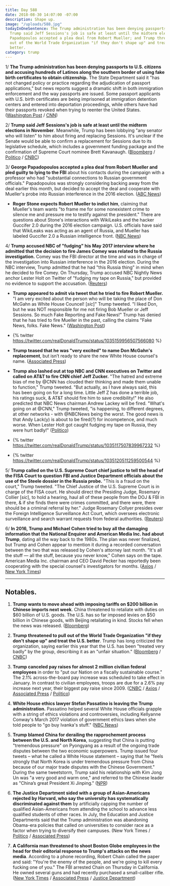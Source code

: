 ```yaml
---
title: Day 588
date: 2018-08-30 14:07:00 -07:00
description: Shape up.
image: "/uploads/588.jpg"
todayInOneSentence: The Trump administration has been denying passports to U.S. citizens;
  Trump said Jeff Sessions's job is safe at least until the midterm elections; George
  Papadopoulos accepted a plea deal from Robert Mueller; and Trump threatened to pull
  out of the World Trade Organization "if they don't shape up" and treat the U.S.
  better.
category: trump
---
```


1/ **The Trump administration has been denying passports to U.S. citizens and accusing hundreds of Latinos along the southern border of using fake birth certificates to obtain citizenship.** The State Department said it "has not changed policy or practice regarding the adjudication of passport applications," but news reports suggest a dramatic shift in both immigration enforcement and the way passports are issued. Some passport applicants with U.S. birth certificates are being imprisoned at immigration detention centers and entered into deportation proceedings, while others have had their passports revoked when trying to reenter the United States. ([Washington Post](https://www.washingtonpost.com/world/the_americas/us-is-denying-passports-to-americans-along-the-border-throwing-their-citizenship-into-question/2018/08/29/1d630e84-a0da-11e8-a3dd-2a1991f075d5_story.html?noredirect=on&utm_term=.2f6df9b47b49) / [CNN](https://www.cnn.com/2018/08/30/politics/us-denying-passports-to-american-citizens/index.html))

2/ **Trump said Jeff Sessions's job is safe at least until the midterm elections in November**. Meanwhile, Trump has been lobbying "any senator who will listen" to him about firing and replacing Sessions. It's unclear if the Senate would be able to confirm a replacement for Sessions due to its legislative schedule, which includes a government funding package and the confirmation of Supreme Court nominee Brett Kavanaugh. ([Bloomberg](https://www.bloomberg.com/news/articles/2018-08-30/trump-says-sessions-is-safe-at-least-until-the-november-election) / [Politico](https://www.politico.com/story/2018/08/29/trump-sessions-firing-senators-white-house-803922) / [CNBC](https://www.cnbc.com/2018/08/30/trump-says-jeff-sessions-is-safe-until-at-least-november-report.html))

3/ **George Papadopoulos accepted a plea deal from Robert Mueller and pled guilty to lying to the FBI** about his contacts during the campaign with a professor who had "substantial connections to Russian government officials." Papadopoulos was strongly considering backing away from the deal earlier this month, but decided to accept the deal and cooperate with Mueller's probe into Russian interference in the 2016 election. ([ABC News](https://abcnews.go.com/Politics/weeks-uncertainty-papadopoulos-decides-accept-plea-deal-mueller/story?id=57483474))

* **Roger Stone expects Robert Mueller to indict him**, claiming that Mueller's team wants "to frame me for some nonexistent crime to silence me and pressure me to testify against the president." There are questions about Stone's interactions with WikiLeaks and the hacker Guccifer 2.0 during the 2016 election campaign. U.S. officials have said that WikiLeaks was acting as an agent of Russia, and Mueller has labeled Guccifer 2.0 a Russian intelligence front. ([NBC News](https://www.nbcnews.com/politics/donald-trump/ex-trump-adviser-roger-stone-says-he-expects-mueller-charge-n905091))

4/ **Trump accused NBC of "fudging" his May 2017 interview where he admitted that the decision to fire James Comey was related to the Russia investigation.** Comey was the FBI director at the time and was in charge of the investigation into Russian interference in the 2016 election. During the NBC interview, Trump admitted that he had "this Russia thing" in mind when he decided to fire Comey. On Thursday, Trump accused NBC Nightly News anchor Lester Holt on Twitter of "fudging my tape on Russia," but provided no evidence to support the accusation. ([Reuters](https://www.reuters.com/article/us-usa-trump-russia/trump-without-evidence-says-nbc-altered-2017-interview-on-russia-idUSKCN1LF19Q))

* **Trump appeared to admit via tweet that he tried to fire Robert Mueller.** "I am very excited about the person who will be taking the place of Don McGahn as White House Councel! \[*sic*\]" Trump tweeted. "I liked Don, but he was NOT responsible for me not firing Bob Mueller or Jeff Sessions. So much Fake Reporting and Fake News!" Trump has denied that he has tried to fire Mueller in the past, calling the claims "Fake News, folks. Fake News." ([Washington Post](https://www.washingtonpost.com/politics/2018/08/30/did-trump-just-admit-that-he-tried-fire-mueller-sessions/?utm_term=.664852103d17))

* {% twitter https://twitter.com/realDonaldTrump/status/1035159956507566080 %} 

* **Trump teased that he was "very excited" to name Don McGahn's replacement**, but isn’t ready to share the new White House counsel's name. ([Associated Press](https://apnews.com/2923839a97c943f89ef6519fb7839a06/Trump-teases-about-successor-to-White-House-counsel))

* **Trump also lashed out at top NBC and CNN executives on Twitter and called on AT&T to fire CNN chief Jeff Zucker.** "The hatred and extreme bias of me by @CNN has clouded their thinking and made them unable to function," Trump tweeted. "But actually, as I have always said, this has been going on for a long time. Little Jeff Z has done a terrible job, his ratings suck, & AT&T should fire him to save credibility!" He also predicted that NBC News chairman Andrew Lackey will be fired. "What's going on at @CNN," Trump tweeted, "is happening, to different degrees, at other networks - with @NBCNews being the worst. The good news is that Andy Lack(y) is about to be fired(?) for incompetence, and much worse. When Lester Holt got caught fudging my tape on Russia, they were hurt badly!" ([Politico](https://www.politico.com/story/2018/08/30/trump-cnn-nbc-jeff-zucker-andy-lack-803999))
  

* {% twitter https://twitter.com/realDonaldTrump/status/1035117507839967232 %}
  

* {% twitter https://twitter.com/realDonaldTrump/status/1035120511259500544 %}

5/ **Trump called on the U.S. Supreme Court chief justice to tell the head of the FISA Court to question FBI and Justice Department officials about the use of the Steele dossier in the Russia probe.** "This is a fraud on the court," Trump tweeted. "The Chief Justice of the U.S. Supreme Court is in charge of the FISA court. He should direct the Presiding Judge, Rosemary Collier \[*sic*\], to hold a hearing, haul all of these people from the DOJ & FBI in there, & if she finds there were crimes committed, and there were, there should be a criminal referral by her." Judge Rosemary Collyer presides over the Foreign Intelligence Surveillance Act Court, which oversees electronic surveillance and search warrant requests from federal authorities. ([Reuters](https://www.reuters.com/article/us-usa-trump-russia-dossier/trump-presses-supreme-court-chief-justice-for-action-on-dossier-idUSKCN1LF06A))

6/ **In 2016, Trump and Michael Cohen tried to buy all the damaging information that the National Enquirer and American Media Inc. had about Trump**, dating all the way back to the 1980s. The plan was never finalized, but Trump and Cohen appear to mention it during a recorded conversation between the two that was released by Cohen's attorney last month. "It's all the stuff — all the stuff, because you never know," Cohen says on the tape. American Media Inc. chairman and CEO David Pecker has reportedly been cooperating with the special counsel's investigators for months. ([Axios](https://www.axios.com/trump-michael-cohen-buy-stories-national-enquirer-3df09f4c-f26f-41f0-a843-9d380403187e.html) / [New York Times](https://www.nytimes.com/2018/08/30/nyregion/trump-cohen-national-enquirer-american-media-recording.html?action=click&module=Top%20Stories&pgtype=Homepage))

---

## Notables.

1. **Trump wants to move ahead with imposing tariffs on $200 billion in Chinese imports next week**. China threatened to retaliate with duties on $60 billion of U.S. goods. The U.S. has so far imposed levies on $50 billion in Chinese goods, with Beijing retaliating in kind. Stocks fell when the news was released. ([Bloomberg](https://www.bloomberg.com/news/articles/2018-08-30/trump-said-to-back-200-billion-china-tariffs-early-as-next-week))

2. **Trump threatened to pull out of the World Trade Organization "if they don't shape up" and treat the U.S. better**. Trump has long criticized the organization, saying earlier this year that the U.S. has been "treated very badly" by the group, describing it as an "unfair situation." ([Bloomberg](https://www.bloomberg.com/news/articles/2018-08-30/trump-says-he-will-pull-u-s-out-of-wto-if-they-don-t-shape-up) / [CNBC](https://www.cnbc.com/2018/08/30/trump-threatens-to-withdraw-from-world-trade-organization.html))

3. **Trump canceled pay raises for almost 2 million civilian federal employees** in order to "put our Nation on a fiscally sustainable course." The 2.1% across-the-board pay increase was scheduled to take effect in January. In contrast to civilian employees, troops are due for a 2.6% pay increase next year, their biggest pay raise since 2009. ([CNBC](https://www.cnbc.com/2018/08/30/trump-says-government-wont-give-civilian-employees-raises-in-2019.html) / [Axios](https://www.axios.com/trump-cuts-pay-raises-civilian-employees-890c57a1-1d6e-4e39-b8ef-b675101ab110.html) / [Associated Press](https://apnews.com/b83e65d63f29472992cafaebe8f67b59/Trump-cancels-pay-raise-due-federal-workers-in-January) / [Politico](https://www.politico.com/story/2018/08/30/trump-cancels-pay-raises-federal-workers-804574))

4. **White House ethics lawyer Stefan Passatino is leaving the Trump administration.** Passatino helped several White House officials grapple with a string of ethics violations and controversies, including Kellyanne Conway's March 2017 violation of government ethics laws when she told people to "go buy Ivanka's stuff." ([NBC News](https://www.nbcnews.com/politics/white-house/white-house-ethics-lawyer-stefan-passantino-leaving-administration-n905031))

5. **Trump blamed China for derailing the rapprochement process between the U.S. and North Korea**, suggesting that China is putting "tremendous pressure" on Pyongyang as a result of the ongoing trade disputes between the two economic superpowers. Trump issued four tweets – what he called a White House statement – saying that he "feels strongly that North Korea is under tremendous pressure from China because of our major trade disputes with the Chinese Government." During the same tweetstorm, Trump said his relationship with Kim Jong Un was "a very good and warm one," and referred to the Chinese leader as "China’s great President Xi Jinping." ([NPR](https://www.npr.org/2018/08/30/643219155/trump-says-china-to-blame-for-hurting-u-s-north-korean-relations))

6. **The Justice Department sided with a group of Asian-Americans rejected by Harvard, who say the university has systematically discriminated against them** by artificially capping the number of qualified Asian-Americans from attending the school to advance less qualified students of other races. In July, the Education and Justice Departments said that the Trump administration was abandoning Obama-era policies that called on universities to consider race as a factor when trying to diversify their campuses. (New York Times / [Politico](https://www.politico.com/story/2018/08/30/justice-department-sides-with-students-suing-harvard-over-use-of-race-in-admissions-804156) / [Associated Press](https://apnews.com/a4a83cbdaf2b430786efd7050a916f77/Trump-administration-backs-Asian-Americans-in-Harvard-case))

7. **A California man threatened to shoot Boston Globe employees in the head for their editorial response to Trump's attacks on the news media**. According to a phone recording, Robert Chain called the paper and said: "You're the enemy of the people, and we're going to kill every fucking one of you." The FBI arrested Chain on Thursday in California. He owned several guns and had recently purchased a small-caliber rifle. ([New York Times](https://www.nytimes.com/2018/08/30/us/politics/fbi-threat-boston-globe.html) / [Associated Press](https://apnews.com/4f9fc2487e8c4c9a94703e32029bd91c/Man-threatened-to-kill-newspaper-staff-over-Trump-editorials) / [Justice Department](https://www.justice.gov/usao-ma/pr/california-man-charged-making-violent-threats-against-boston-globe-employees))
